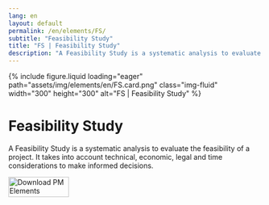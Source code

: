 ```yaml
---
lang: en
layout: default
permalink: /en/elements/FS/
subtitle: "Feasibility Study"
title: "FS | Feasibility Study"
description: "A Feasibility Study is a systematic analysis to evaluate the feasibility of a project. It takes into account technical, economic, legal and time considerations to make informed decisions."
---
```


{% include figure.liquid loading="eager" path="assets/img/elements/en/FS.card.png" class="img-fluid" width="300" height="300" alt="FS | Feasibility Study" %}

# Feasibility Study

A Feasibility Study is a systematic analysis to evaluate the feasibility of a project. It takes into account technical, economic, legal and time considerations to make informed decisions.

<a href="https://apps.apple.com/app/apple-store/id6738084498?pt=127441684&ct=website&mt=8">
  <img src="{{ "assets/img/en/appstore.png" | relative_url }}" width="120" height="40" alt="Download PM Elements">
</a>
